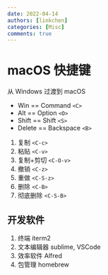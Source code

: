 ```yaml
---
date: 2022-04-14
authors: [linkchen]
categories: [Misc]
comments: true
---
```


# macOS 快捷键

<!-- more -->

从 Windows 过渡到 macOS

-   Win == Command `<C>`
-   Alt == Option `<O>`
-   Shift == Shift `<S>`
-   Delete == Backspace `<B>`

1. 复制 `<C-c>`
2. 粘贴 `<C-v>`
3. 复制+剪切 `<C-O-v>`
4. 撤销 `<C-z>`
5. 重做 `<C-S-z>`
6. 删除 `<C-B>`
7. 彻底删除 `<C-S-B>`

## 开发软件

1. 终端 iterm2
2. 文本编辑器 sublime, VSCode
3. 效率软件 Alfred
4. 包管理 homebrew
